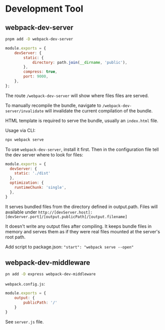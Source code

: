 # Development Tool

## webpack-dev-server

```sh
pnpm add -D webpack-dev-server
```

```js
module.exports = {
    devServer: {
        static: {
            directory: path.join(__dirname, 'public'),
        },
        compress: true,
        port: 9000,
    },
};
```

The route `/webpack-dev-server` will show where files files are served.

To manually recompile the bundle, navigate to `/webpack-dev-server/invalidate` will invalidate the current compilation of the bundle.

HTML template is required to serve the bundle, usually an `index.html` file.

Usage via CLI:

```sh
npx webpack serve
```


To use `webpack-dev-server`, install it first. Then in the configuration file tell the dev server where to look for files:

```js
module.exports = {
  devServer: {
    static: './dist'
  },
  optimization: {
    runtimeChunk: 'single',
  },
}
```

It serves bundled files from the directory defined in output.path. Files will available under `http://[devServer.host]:[devServer.port]/[output.publicPath]/[output.filename]`

It doesn't write any output files after compiling. It keeps bundle files in memory and serves them as if they were real files mounted at the server's root path.

Add script to package.json: `"start": "webpack serve --open"`

## webpack-dev-middleware

```sh
pn add -D express webpack-dev-middleware
```

`webpack.config.js`:

```js
module.exports = {
    output: {
        publicPath: '/'
    }
}
```

See `server.js` file.
